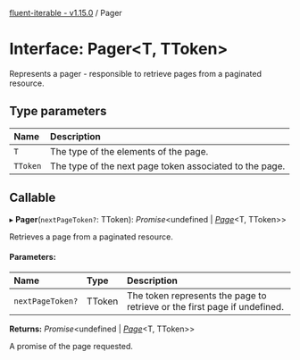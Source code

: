 [fluent-iterable - v1.15.0](../README.md) / Pager

# Interface: Pager<T, TToken\>

Represents a pager - responsible to retrieve pages from a paginated resource.

## Type parameters

| Name | Description |
| :------ | :------ |
| `T` | The type of the elements of the page. |
| `TToken` | The type of the next page token associated to the page. |

## Callable

▸ **Pager**(`nextPageToken?`: TToken): *Promise*<undefined \| [*Page*](page.md)<T, TToken\>\>

Retrieves a page from a paginated resource.

#### Parameters:

| Name | Type | Description |
| :------ | :------ | :------ |
| `nextPageToken?` | TToken | The token represents the page to retrieve or the first page if undefined. |

**Returns:** *Promise*<undefined \| [*Page*](page.md)<T, TToken\>\>

A promise of the page requested.
